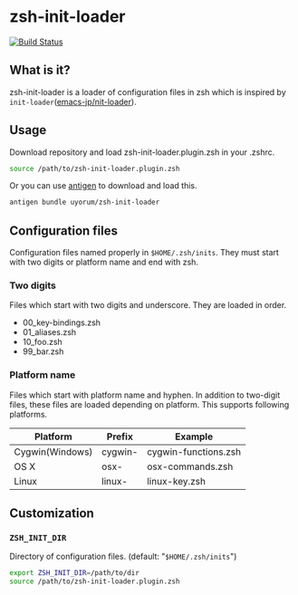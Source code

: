 # zsh-init-loader
[![Build Status](https://travis-ci.org/uyorum/zsh-init-loader.svg?branch=master)](https://travis-ci.org/uyorum/zsh-init-loader)

## What is it?
zsh-init-loader is a loader of configuration files in zsh which is inspired by `init-loader`([emacs-jp/nit-loader](https://github.com/emacs-jp/init-loader)).

## Usage
Download repository and load zsh-init-loader.plugin.zsh in your .zshrc.

```bash
source /path/to/zsh-init-loader.plugin.zsh
```

Or you can use [antigen](https://github.com/zsh-users/antigen) to download and load this.

```bash
antigen bundle uyorum/zsh-init-loader
```

## Configuration files
Configuration files named properly in `$HOME/.zsh/inits`.
They must start with two digits or platform name and end with zsh.

### Two digits
Files which start with two digits and underscore.
They are loaded in order.

* 00_key-bindings.zsh
* 01_aliases.zsh
* 10_foo.zsh
* 99_bar.zsh

### Platform name
Files which start with platform name and hyphen.
In addition to two-digit files, these files are loaded depending on platform.
This supports following platforms.

|Platform|Prefix|Example|
|--------|------|-------|
|Cygwin(Windows)|cygwin-|cygwin-functions.zsh|
|OS X|osx-|osx-commands.zsh|
|Linux|linux-|linux-key.zsh|

## Customization
### `ZSH_INIT_DIR`
Directory of configuration files. (default: "`$HOME/.zsh/inits`")  

```bash
export ZSH_INIT_DIR=/path/to/dir
source /path/to/zsh-init-loader.plugin.zsh
```
